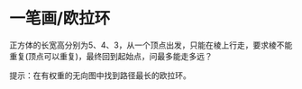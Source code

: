 # 一笔画/欧拉环

正方体的长宽高分别为5、4、3，从一个顶点出发，只能在棱上行走，要求棱不能重复(顶点可以重复)，最终回到起始点，问最多能走多远？

提示：在有权重的无向图中找到路径最长的欧拉环。
